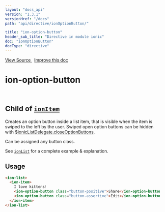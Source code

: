 ```yaml
---
layout: "docs_api"
version: "1.3.1"
versionHref: "/docs"
path: "api/directive/ionOptionButton/"

title: "ion-option-button"
header_sub_title: "Directive in module ionic"
doc: "ionOptionButton"
docType: "directive"
---
```


<div class="improve-docs">
<a href='https://github.com/driftyco/ionic-v1/blob/master/js/angular/directive/itemOptionButton.js#L4'>
View Source
</a>
&nbsp;
<a href='http://github.com/driftyco/ionic/edit/1.x/js/angular/directive/itemOptionButton.js#L4'>
Improve this doc
</a>
</div>




<h1 class="api-title">

ion-option-button


<br />
<small>
Child of <a href="/docs/api/directive/ionItem/"><code>ionItem</code></a>
</small>


</h1>





Creates an option button inside a list item, that is visible when the item is swiped
to the left by the user.  Swiped open option buttons can be hidden with
<a href="/docs/api/service/$ionicListDelegate/#closeOptionButtons">$ionicListDelegate.closeOptionButtons</a>.

Can be assigned any button class.

See <a href="/docs/api/directive/ionList/"><code>ionList</code></a> for a complete example & explanation.









<h2 id="usage">Usage</h2>

```html
<ion-list>
  <ion-item>
    I love kittens!
    <ion-option-button class="button-positive">Share</ion-option-button>
    <ion-option-button class="button-assertive">Edit</ion-option-button>
  </ion-item>
</ion-list>
```









